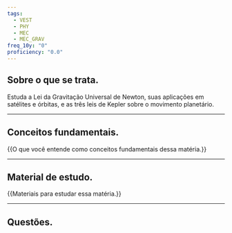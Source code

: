 ```yaml
---
tags:
  - VEST
  - PHY
  - MEC
  - MEC_GRAV
freq_10y: "0"
proficiency: "0.0"
---
```

## Sobre o que se trata.

Estuda a Lei da Gravitação Universal de Newton, suas aplicações em satélites e órbitas, e as três leis de Kepler sobre o movimento planetário.

--- 
## Conceitos fundamentais.

{{O que você entende como conceitos fundamentais dessa matéria.}}

---
## Material de estudo.

{{Materiais para estudar essa matéria.}}

--- 
## Questões.

